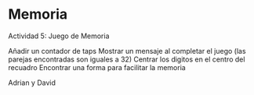 # Memoria
Actividad 5: Juego de Memoria

Añadir un contador de taps
Mostrar un mensaje al completar el juego (las parejas encontradas son iguales a 32)
Centrar los digitos en el centro del recuadro
Encontrar una forma para facilitar la memoria

Adrian y David

